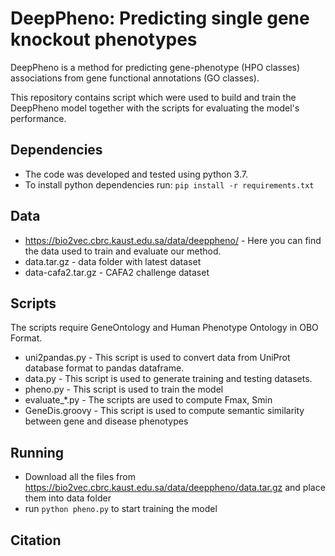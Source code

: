 # DeepPheno: Predicting single gene knockout phenotypes

DeepPheno is a method for predicting gene-phenotype (HPO classes)
associations from gene functional annotations (GO classes).


This repository contains script which were used to build and train the
DeepPheno model together with the scripts for evaluating the model's
performance.

## Dependencies
* The code was developed and tested using python 3.7.
* To install python dependencies run:
  `pip install -r requirements.txt`

## Data
* https://bio2vec.cbrc.kaust.edu.sa/data/deeppheno/ - Here you can find the data
used to train and evaluate our method.
 * data.tar.gz - data folder with latest dataset
 * data-cafa2.tar.gz - CAFA2 challenge dataset

## Scripts
The scripts require GeneOntology and Human Phenotype Ontology in OBO Format.
* uni2pandas.py - This script is used to convert data from UniProt
database format to pandas dataframe.
* data.py - This script is used to generate training and
  testing datasets.
* pheno.py - This script is used to train the model
* evaluate_*.py - The scripts are used to compute Fmax, Smin
* GeneDis.groovy - This script is used to compute semantic similarity
  between gene and disease phenotypes

## Running
* Download all the files from https://bio2vec.cbrc.kaust.edu.sa/data/deeppheno/data.tar.gz and place them into data folder
* run `python pheno.py` to start training the model

## Citation
